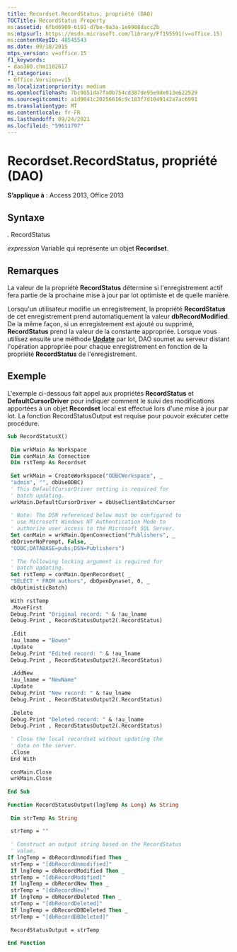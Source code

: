 ```yaml
---
title: Recordset.RecordStatus, propriété (DAO)
TOCTitle: RecordStatus Property
ms:assetid: 6fbd6909-6191-d7be-9a3a-1e9908dacc2b
ms:mtpsurl: https://msdn.microsoft.com/library/Ff195591(v=office.15)
ms:contentKeyID: 48545543
ms.date: 09/18/2015
mtps_version: v=office.15
f1_keywords:
- dao360.chm1102617
f1_categories:
- Office.Version=v15
ms.localizationpriority: medium
ms.openlocfilehash: 7bc9851da7fa0b754cd387de95e9de813e622529
ms.sourcegitcommit: a1d9041c20256616c9c183f7d1049142a7ac6991
ms.translationtype: MT
ms.contentlocale: fr-FR
ms.lasthandoff: 09/24/2021
ms.locfileid: "59611797"
---
```

# <a name="recordsetrecordstatus-property-dao"></a>Recordset.RecordStatus, propriété (DAO)


**S’applique à** : Access 2013, Office 2013

## <a name="syntax"></a>Syntaxe

*.* RecordStatus

*expression* Variable qui représente un objet **Recordset**.

## <a name="remarks"></a>Remarques

La valeur de la propriété **RecordStatus** détermine si l'enregistrement actif fera partie de la prochaine mise à jour par lot optimiste et de quelle manière.

Lorsqu'un utilisateur modifie un enregistrement, la propriété **RecordStatus** de cet enregistrement prend automatiquement la valeur **dbRecordModified**. De la même façon, si un enregistrement est ajouté ou supprimé, **RecordStatus** prend la valeur de la constante appropriée. Lorsque vous utilisez ensuite une méthode **[Update](recordset-update-method-dao.md)** par lot, DAO soumet au serveur distant l'opération appropriée pour chaque enregistrement en fonction de la propriété **RecordStatus** de l'enregistrement.

## <a name="example"></a>Exemple

L'exemple ci-dessous fait appel aux propriétés **RecordStatus** et **DefaultCursorDriver** pour indiquer comment le suivi des modifications apportées à un objet **Recordset** local est effectué lors d'une mise à jour par lot. La fonction RecordStatusOutput est requise pour pouvoir exécuter cette procédure.

```vb 
Sub RecordStatusX() 
 
 Dim wrkMain As Workspace 
 Dim conMain As Connection 
 Dim rstTemp As Recordset 
 
 Set wrkMain = CreateWorkspace("ODBCWorkspace", _ 
 "admin", "", dbUseODBC) 
 ' This DefaultCursorDriver setting is required for 
 ' batch updating. 
 wrkMain.DefaultCursorDriver = dbUseClientBatchCursor 
 
 ' Note: The DSN referenced below must be configured to 
 ' use Microsoft Windows NT Authentication Mode to 
 ' authorize user access to the Microsoft SQL Server. 
 Set conMain = wrkMain.OpenConnection("Publishers", _ 
 dbDriverNoPrompt, False, _ 
 "ODBC;DATABASE=pubs;DSN=Publishers") 
 
 ' The following locking argument is required for 
 ' batch updating. 
 Set rstTemp = conMain.OpenRecordset( _ 
 "SELECT * FROM authors", dbOpenDynaset, 0, _ 
 dbOptimisticBatch) 
 
 With rstTemp 
 .MoveFirst 
 Debug.Print "Original record: " & !au_lname 
 Debug.Print , RecordStatusOutput2(.RecordStatus) 
 
 .Edit 
 !au_lname = "Bowen" 
 .Update 
 Debug.Print "Edited record: " & !au_lname 
 Debug.Print , RecordStatusOutput2(.RecordStatus) 
 
 .AddNew 
 !au_lname = "NewName" 
 .Update 
 Debug.Print "New record: " & !au_lname 
 Debug.Print , RecordStatusOutput2(.RecordStatus) 
 
 .Delete 
 Debug.Print "Deleted record: " & !au_lname 
 Debug.Print , RecordStatusOutput2(.RecordStatus) 
 
 ' Close the local recordset without updating the 
 ' data on the server. 
 .Close 
 End With 
 
 conMain.Close 
 wrkMain.Close 
 
End Sub 
 
Function RecordStatusOutput(lngTemp As Long) As String 
 
 Dim strTemp As String 
 
 strTemp = "" 
 
 ' Construct an output string based on the RecordStatus 
 ' value. 
If lngTemp = dbRecordUnmodified Then _ 
 strTemp = "[dbRecordUnmodified]" 
 If lngTemp = dbRecordModified Then _ 
 strTemp = "[dbRecordModified]" 
 If lngTemp = dbRecordNew Then _ 
 strTemp = "[dbRecordNew]" 
 If lngTemp = dbRecordDeleted Then _ 
 strTemp = "[dbRecordDeleted]" 
 If lngTemp = dbRecordDBDeleted Then _ 
 strTemp = "[dbRecordDBDeleted]" 
 
 RecordStatusOutput = strTemp 
 
End Function 
 
```

